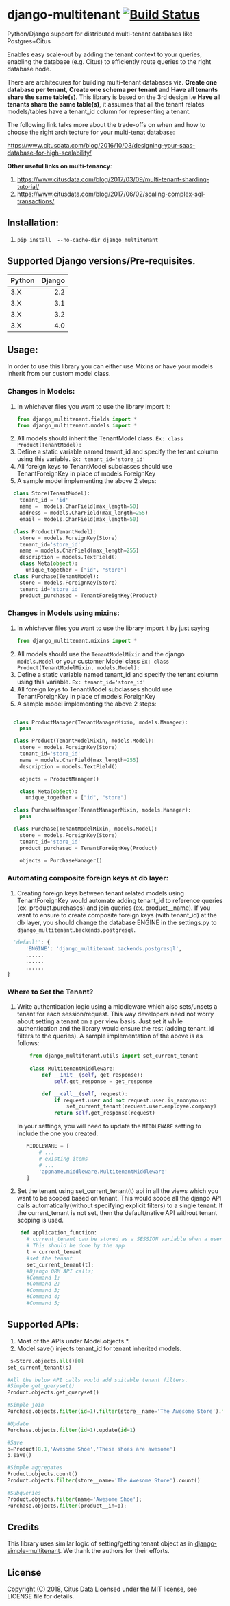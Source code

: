 # django-multitenant [![Build Status](https://travis-ci.org/citusdata/django-multitenant.svg?branch=master)](https://travis-ci.org/citusdata/django-multitenant)
Python/Django support for distributed multi-tenant databases like Postgres+Citus

Enables easy scale-out by adding the tenant context to your queries, enabling the database (e.g. Citus) to efficiently route queries to the right database node.

There are architecures for building multi-tenant databases viz. **Create one database per tenant**, **Create one schema per tenant** and **Have all tenants share the same table(s)**. This library is based on the 3rd design i.e **Have all tenants share the same table(s)**, it assumes that all the tenant relates models/tables have a tenant_id column for representing a tenant.

The following link talks more about the trade-offs on when and how to choose the right architecture for your multi-tenat database:

https://www.citusdata.com/blog/2016/10/03/designing-your-saas-database-for-high-scalability/

**Other useful links on multi-tenancy**:
1. https://www.citusdata.com/blog/2017/03/09/multi-tenant-sharding-tutorial/
1. https://www.citusdata.com/blog/2017/06/02/scaling-complex-sql-transactions/


## Installation:
1. `pip install  --no-cache-dir django_multitenant`

## Supported Django versions/Pre-requisites.

| Python        | Django        |
| ------------- | -------------:|
| 3.X           | 2.2           |
| 3.X           | 3.1           |
| 3.X           | 3.2           |
| 3.X           | 4.0           |


## Usage:

In order to use this library you can either use Mixins or have your models inherit from our custom model class.


### Changes in Models:
1. In whichever files you want to use the library import it:
   ```python
   from django_multitenant.fields import *
   from django_multitenant.models import *
   ```
1. All models should inherit the TenantModel class.
   `Ex: class Product(TenantModel):`
1. Define a static variable named tenant_id and specify the tenant column using this variable.
   `Ex: tenant_id='store_id'`
1. All foreign keys to TenantModel subclasses should use TenantForeignKey in place of
   models.ForeignKey
1. A sample model implementing the above 2 steps:
  ```python
    class Store(TenantModel):
      tenant_id = 'id'
      name =  models.CharField(max_length=50)
      address = models.CharField(max_length=255)
      email = models.CharField(max_length=50)

    class Product(TenantModel):
      store = models.ForeignKey(Store)
      tenant_id='store_id'
      name = models.CharField(max_length=255)
      description = models.TextField()
      class Meta(object):
        unique_together = ["id", "store"]
    class Purchase(TenantModel):
      store = models.ForeignKey(Store)
      tenant_id='store_id'
      product_purchased = TenantForeignKey(Product)
  ```


### Changes in Models using mixins:
1. In whichever files you want to use the library import it by just saying 
   ```python
   from django_multitenant.mixins import *
   ```
1. All models should use the `TenantModelMixin` and the django `models.Model` or your customer Model class
   `Ex: class Product(TenantModelMixin, models.Model):`
1. Define a static variable named tenant_id and specify the tenant column using this variable.
   `Ex: tenant_id='store_id'`
1. All foreign keys to TenantModel subclasses should use TenantForeignKey in place of
   models.ForeignKey
1. A sample model implementing the above 2 steps:
  ```python

    class ProductManager(TenantManagerMixin, models.Manager):
      pass

    class Product(TenantModelMixin, models.Model):
      store = models.ForeignKey(Store)
      tenant_id='store_id'
      name = models.CharField(max_length=255)
      description = models.TextField()

      objects = ProductManager()

      class Meta(object):
        unique_together = ["id", "store"]

    class PurchaseManager(TenantManagerMixin, models.Manager):
      pass

    class Purchase(TenantModelMixin, models.Model):
      store = models.ForeignKey(Store)
      tenant_id='store_id'
      product_purchased = TenantForeignKey(Product)

      objects = PurchaseManager()
  ```



### Automating composite foreign keys at db layer:
1. Creating foreign keys between tenant related models using TenantForeignKey would automate adding tenant_id to reference queries (ex. product.purchases) and join queries (ex. product__name). If you want to ensure to create composite foreign keys (with tenant_id) at the db layer, you should change the database ENGINE in the settings.py to `django_multitenant.backends.postgresql`.
  ```python
    'default': {
        'ENGINE': 'django_multitenant.backends.postgresql',
        ......
        ......
        ......
  }
  ```
### Where to Set the Tenant?
1. Write authentication logic using a middleware which also sets/unsets a tenant for each session/request. This way developers need not worry about setting a tenant on a per view basis. Just set it while authentication and the library would ensure the rest (adding tenant_id filters to the queries). A sample implementation of the above is as follows:
   ```python
       from django_multitenant.utils import set_current_tenant
       
       class MultitenantMiddleware:
           def __init__(self, get_response):
               self.get_response = get_response

           def __call__(self, request):
               if request.user and not request.user.is_anonymous:
                   set_current_tenant(request.user.employee.company)
               return self.get_response(request)
   ```
   
   In your settings, you will need to update the `MIDDLEWARE` setting to include the one you created.
   ```python
      MIDDLEWARE = [
          # ...
          # existing items
          # ...
          'appname.middleware.MultitenantMiddleware'
      ]
   ```
2. Set the tenant using set_current_tenant(t) api in all the views which you want to be scoped based on tenant. This would scope all the django API calls automatically(without specifying explicit filters) to a single tenant. If the current_tenant is not set, then the default/native API  without tenant scoping is used.
   ```python
    def application_function:
      # current_tenant can be stored as a SESSION variable when a user logs in.
      # This should be done by the app
      t = current_tenant
      #set the tenant
      set_current_tenant(t);
      #Django ORM API calls;
      #Command 1;
      #Command 2;
      #Command 3;
      #Command 4;
      #Command 5;
   ```

## Supported APIs:
1. Most of the APIs under Model.objects.*.
1. Model.save() injects tenant_id for tenant inherited models.
  ```python
   s=Store.objects.all()[0]
  set_current_tenant(s)

  #All the below API calls would add suitable tenant filters.
  #Simple get_queryset()
  Product.objects.get_queryset()

  #Simple join
  Purchase.objects.filter(id=1).filter(store__name='The Awesome Store').filter(product__description='All products are awesome')

  #Update
  Purchase.objects.filter(id=1).update(id=1)

  #Save
  p=Product(8,1,'Awesome Shoe','These shoes are awesome')
  p.save()

  #Simple aggregates
  Product.objects.count()
  Product.objects.filter(store__name='The Awesome Store').count()

  #Subqueries
  Product.objects.filter(name='Awesome Shoe');
  Purchase.objects.filter(product__in=p);

   ```

## Credits

This library uses similar logic of setting/getting tenant object as in [django-simple-multitenant](https://github.com/pombredanne/django-simple-multitenant). We thank the authors for their efforts.

## License

Copyright (C) 2018, Citus Data
Licensed under the MIT license, see LICENSE file for details.
